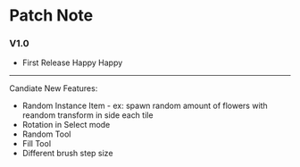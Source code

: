 
# Patch Note

### V1.0
- First Release  Happy Happy

---
Candiate New Features:
* Random Instance Item - ex: spawn random amount of flowers with reandom transform in side each tile
* Rotation in Select mode
* Random Tool
* Fill Tool
* Different brush step size

